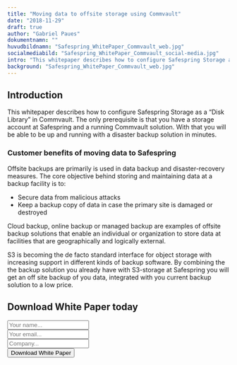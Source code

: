 ```yaml
---
title: "Moving data to offsite storage using Commvault"
date: "2018-11-29"
draft: true
author: "Gabriel Paues"
dokumentnamn: ""
huvudbildnamn: "Safespring_WhitePaper_Commvault_web.jpg"
socialmediabild: "Safespring_WhitePaper_Commvault_social-media.jpg"
intro: "This whitepaper describes how to configure Safespring Storage as a “Disk Library” in Commvault."
background: "Safespring_WhitePaper_Commvault_web.jpg"
---
```


## Introduction
This whitepaper describes how to configure Safespring Storage as a “Disk Library” in Commvault. The only prerequisite is that you have a storage account at Safespring and a running Commvault solution. With that  you will be able to be up and running with a disaster backup solution in minutes.

### Customer benefits of moving data to Safespring
Offsite backups are primarily is used in data backup and disaster-recovery measures. The core objective behind storing and maintaining data at a backup facility is to:

- Secure data from malicious attacks
- Keep a backup copy of data in case the primary site is damaged or destroyed

Cloud backup, online backup or managed backup are examples of offsite backup solutions that enable an individual or organization to store data at facilities that are geographically and logically external.

S3 is becoming the de facto standard interface for object storage with increasing support in different kinds of backup software. By combining the the backup solution you already have with S3-storage at Safespring you will get an off site backup of you data, integrated with you current backup solution to a low price.

## Download White Paper today
<!-- COMMVAULT -->

<form id="up-form" name="form_9549u48ccec421b9146528065372958e73151" action="https://power.upsales.com/api/external/formSubmit" method="POST">
	<div>
		<input maxlength="512" type="text" name="Contact.name" required="required" placeholder="Your name...">
	</div>
	<div class="email">
		<input maxlength="512" type="email" id="up-email-input" autocomplete="off" name="Contact.email" required="required" placeholder="Your email...">
	</div>
	<div>
		<input maxlength="512" type="text" id="up-client-name-input" name="Client.name" required="required" placeholder="Company...">
	</div>
	<!-- REQUIRED FIELDS -->
	<input type="hidden" name="formCid" value="9549">
	<input type="hidden" name="formId" value="9549u48ccec421b9146528065372958e73151">
	<input type="hidden" name="isFrame" value="false">
	<input type="text" value="" name="validation" style="display: none;">
	<!-- END OF REQUIRED FIELDS -->
	<button type="submit" id="button">Download White Paper</button>
</form>
<script src="https://img.upsales.com/lBtRI6eK9zoMXU3igCaQIw==/be.js"></script>
